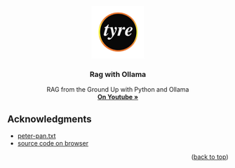 <a id="readme-top"></a>


<!-- PROJECT LOGO -->
<br />
<div align="center">
  <a href="">
    <img src="https://raw.githubusercontent.com/seaboie/images/main/images/logoTransparent.png" alt="Logo" width="120" height="120">
  </a>

  <h3 align="center">Rag with Ollama</h3>

  <p align="center">
    RAG from the Ground Up with Python and Ollama
    <br />
    <a href="https://www.youtube.com/watch?v=V1Mz8gMBDMo"><strong>On Youtube »</strong></a>
    <br />
    
  </p>
</div>




<!-- ACKNOWLEDGMENTS -->
## Acknowledgments  

* [peter-pan.txt](https://gutenberg.org/cache/epub/16/pg16.txt)  
* [source code on browser](https://decoder.sh/videos/rag-from-the-ground-up-with-python-and-ollama)  



<p align="right">(<a href="#readme-top">back to top</a>)</p>



<!-- MARKDOWN LINKS & IMAGES -->
<!-- https://www.markdownguide.org/basic-syntax/#reference-style-links -->
[logo-image]:https://raw.githubusercontent.com/seaboie/images/main/images/logoTransparent.png



